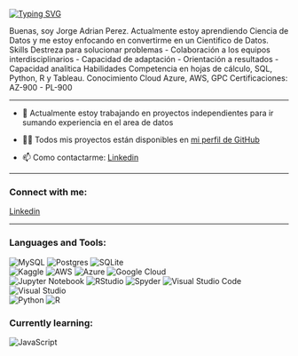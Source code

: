 [![Typing SVG](https://readme-typing-svg.demolab.com/?lines=Hola+soy+Jorge+Adrian;Bienvenido+A+Mi+Porfolio)](https://git.io/typing-svg)

<p align="left">
    Buenas, soy Jorge Adrian Perez. Actualmente estoy aprendiendo Ciencia de Datos y me estoy enfocando en convertirme en un Cientifico de Datos.
    Skills  Destreza para solucionar problemas - Colaboración a los equipos interdisciplinarios - Capacidad de adaptación - Orientación a resultados - Capacidad analitica
    Habilidades Competencia en hojas de cálculo, SQL, Python, R y Tableau.
                Conocimiento Cloud Azure, AWS, GPC
                Certificaciones: AZ-900 - PL-900
</p>

 --- 

- 🔭 Actualmente estoy trabajando en proyectos independientes para ir sumando experiencia en el area de datos

- 👨‍💻 Todos mis proyectos están disponibles en [mi perfil de GitHub](https://github.com/jorgegnr)

- 📫 Como contactarme: [Linkedin](https://www.linkedin.com/in/jorge-perez-1b136446)

 --- 

<h3 align="left">Connect with me:</h3>

[Linkedin](https://www.linkedin.com/in/jorge-perez-1b136446)

 --- 

<h3 align="left">Languages and Tools:</h3>

![MySQL](https://img.shields.io/badge/mysql-4479A1.svg?style=for-the-badge&logo=mysql&logoColor=white)
![Postgres](https://img.shields.io/badge/postgres-%23316192.svg?style=for-the-badge&logo=postgresql&logoColor=white)
![SQLite](https://img.shields.io/badge/sqlite-%2307405e.svg?style=for-the-badge&logo=sqlite&logoColor=white)
<br>![Kaggle](https://img.shields.io/badge/Kaggle-035a7d?style=for-the-badge&logo=kaggle&logoColor=white)
![AWS](https://img.shields.io/badge/AWS-%23FF9900.svg?style=for-the-badge&logo=amazon-aws&logoColor=white)
![Azure](https://img.shields.io/badge/azure-%230072C6.svg?style=for-the-badge&logo=microsoftazure&logoColor=white)
![Google Cloud](https://img.shields.io/badge/GoogleCloud-%234285F4.svg?style=for-the-badge&logo=google-cloud&logoColor=white)
<br>![Jupyter Notebook](https://img.shields.io/badge/jupyter-%23FA0F00.svg?style=for-the-badge&logo=jupyter&logoColor=white)
![RStudio](https://img.shields.io/badge/RStudio-4285F4?style=for-the-badge&logo=rstudio&logoColor=white)
![Spyder](https://img.shields.io/badge/Spyder-838485?style=for-the-badge&logo=spyder%20ide&logoColor=maroon)
![Visual Studio Code](https://img.shields.io/badge/Visual%20Studio%20Code-0078d7.svg?style=for-the-badge&logo=visual-studio-code&logoColor=white)
![Visual Studio](https://img.shields.io/badge/Visual%20Studio-5C2D91.svg?style=for-the-badge&logo=visual-studio&logoColor=white)
<br>![Python](https://img.shields.io/badge/python-3670A0?style=for-the-badge&logo=python&logoColor=ffdd54)
![R](https://img.shields.io/badge/r-%23276DC3.svg?style=for-the-badge&logo=r&logoColor=white)



<h3 align="left">Currently learning:</h3>

![JavaScript](https://img.shields.io/badge/javascript-%23323330.svg?style=for-the-badge&logo=javascript&logoColor=%23F7DF1E)


<!--
**jorgegnr/jorgegnr** is a ✨ _special_ ✨ repository because its `README.md` (this file) appears on your GitHub profile.

Here are some ideas to get you started:

- 🔭 I’m currently working on ...
- 🌱 I’m currently learning ...
- 👯 I’m looking to collaborate on ...
- 🤔 I’m looking for help with ...
- 💬 Ask me about ...
- 📫 How to reach me: ...
- 😄 Pronouns: ...
- ⚡ Fun fact: ...
-->
